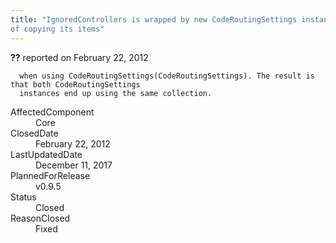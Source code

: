 ```yaml
---
title: "IgnoredControllers is wrapped by new CodeRoutingSettings instance instead
of copying its items"
---
```

<div class="issue-report">
   <div class="issue-header"><b>??</b> reported on 
      <time datetime="2012-02-22T19:07:38.51-08:00">February 22, 2012</time>
   </div>
   <div class="issue-message" markdown="1">
      
      when using CodeRoutingSettings(CodeRoutingSettings). The result is that both CodeRoutingSettings
      instances end up using the same collection.
      
      
   </div>
   <div class="issue-footer">
      <dl>
         <dt>AffectedComponent</dt>
         <dd>Core</dd>
         <dt>ClosedDate</dt>
         <dd>
            <time datetime="2012-02-22T19:29:23.61-08:00">February 22, 2012</time>
         </dd>
         <dt>LastUpdatedDate</dt>
         <dd>
            <time datetime="2017-12-11T02:15:56.247-08:00">December 11, 2017</time>
         </dd>
         <dt>PlannedForRelease</dt>
         <dd>v0.9.5</dd>
         <dt>Status</dt>
         <dd>Closed</dd>
         <dt>ReasonClosed</dt>
         <dd>Fixed</dd>
      </dl>
   </div>
</div>